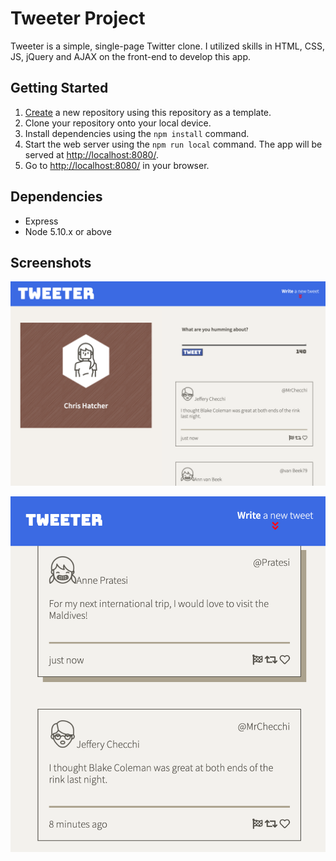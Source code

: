 # Tweeter Project

Tweeter is a simple, single-page Twitter clone. I utilized skills in HTML, CSS, JS, jQuery and AJAX on the front-end to develop this app.

## Getting Started

1. [Create](https://docs.github.com/en/repositories/creating-and-managing-repositories/creating-a-repository-from-a-template) a new repository using this repository as a template.
2. Clone your repository onto your local device.
3. Install dependencies using the `npm install` command.
3. Start the web server using the `npm run local` command. The app will be served at <http://localhost:8080/>.
4. Go to <http://localhost:8080/> in your browser.

## Dependencies

- Express
- Node 5.10.x or above

## Screenshots

!["Desktop View"](https://github.com/chatcher20/Tweeter/blob/master/docs/Tweeter%20Screenshot%20A.png?raw=true)

!["Mobile View"](https://github.com/chatcher20/Tweeter/blob/master/docs/Tweeter%20Screenshot%20B.png?raw=true)
